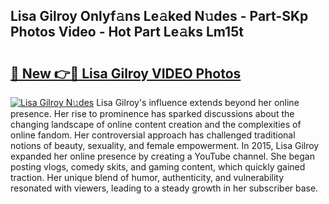 ## Lisa Gilroy Onlyf𝚊ns Le𝚊ked N𝚞des - Part-SKp Photos Video - Hot Part Le𝚊ks Lm15t

# <h2><a href="http://ab80667.deff.icu/?id=Lisa+Gilroy">🔗 New 👉🔴 Lisa Gilroy VIDEO Photos</a></h2>

[![Lisa Gilroy N𝚞des](https://i.imgur.com/rIISA9y.gif)](http://ab80667.deff.icu/?id=Lisa+Gilroy)
Lisa Gilroy's influence extends beyond her online presence. Her rise to prominence has sparked discussions about the changing landscape of online content creation and the complexities of online fandom. Her controversial approach has challenged traditional notions of beauty, sexuality, and female empowerment. In 2015, Lisa Gilroy expanded her online presence by creating a YouTube channel. She began posting vlogs, comedy skits, and gaming content, which quickly gained traction. Her unique blend of humor, authenticity, and vulnerability resonated with viewers, leading to a steady growth in her subscriber base.
